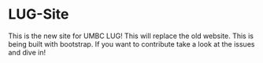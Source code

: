 # LUG-Site
This is the new site for UMBC LUG! This will replace the old website. This is being built with bootstrap. If you want to contribute take a look at the issues and dive in!

